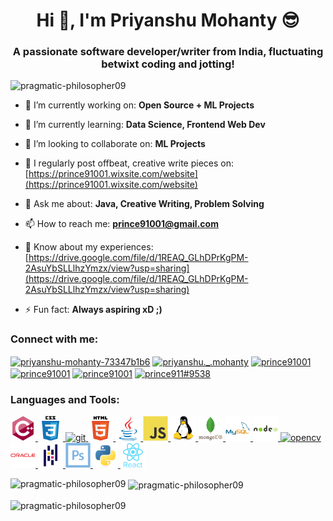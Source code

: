 <h1 align="center">Hi 👋, I'm Priyanshu Mohanty 😎</h1>
<h3 align="center">A passionate software developer/writer from India, fluctuating betwixt coding and jotting!</h3>

<p align="left"> <img src="https://komarev.com/ghpvc/?username=pragmatic-philosopher09&label=Profile%20views&color=0e75b6&style=flat" alt="pragmatic-philosopher09" /> </p>

- 🔭 I’m currently working on: **Open Source + ML Projects**

- 🌱 I’m currently learning: **Data Science, Frontend Web Dev**

- 👯 I’m looking to collaborate on: **ML Projects**

- 📝 I regularly post offbeat, creative write pieces on: [https://prince91001.wixsite.com/website](https://prince91001.wixsite.com/website)

- 💬 Ask me about: **Java, Creative Writing, Problem Solving**

- 📫 How to reach me: **prince91001@gmail.com**

- 📄 Know about my experiences: [https://drive.google.com/file/d/1REAQ_GLhDPrKgPM-2AsuYbSLLlhzYmzx/view?usp=sharing](https://drive.google.com/file/d/1REAQ_GLhDPrKgPM-2AsuYbSLLlhzYmzx/view?usp=sharing)

- ⚡ Fun fact: **Always aspiring xD ;)**

<h3 align="left">Connect with me:</h3>
<p align="left">
<a href="https://linkedin.com/in/priyanshu-mohanty-73347b1b6" target="blank"><img align="center" src="https://raw.githubusercontent.com/rahuldkjain/github-profile-readme-generator/master/src/images/icons/Social/linked-in-alt.svg" alt="priyanshu-mohanty-73347b1b6" height="30" width="40" /></a>
<a href="https://instagram.com/priyanshu._.mohanty" target="blank"><img align="center" src="https://raw.githubusercontent.com/rahuldkjain/github-profile-readme-generator/master/src/images/icons/Social/instagram.svg" alt="priyanshu._.mohanty" height="30" width="40" /></a>
<a href="https://www.hackerrank.com/prince91001" target="blank"><img align="center" src="https://raw.githubusercontent.com/rahuldkjain/github-profile-readme-generator/master/src/images/icons/Social/hackerrank.svg" alt="prince91001" height="30" width="40" /></a>
<a href="https://www.leetcode.com/prince91001" target="blank"><img align="center" src="https://raw.githubusercontent.com/rahuldkjain/github-profile-readme-generator/master/src/images/icons/Social/leet-code.svg" alt="prince91001" height="30" width="40" /></a>
<a href="https://auth.geeksforgeeks.org/user/prince91001" target="blank"><img align="center" src="https://raw.githubusercontent.com/rahuldkjain/github-profile-readme-generator/master/src/images/icons/Social/geeks-for-geeks.svg" alt="prince91001" height="30" width="40" /></a>
<a href="https://discord.gg/prince911#9538" target="blank"><img align="center" src="https://raw.githubusercontent.com/rahuldkjain/github-profile-readme-generator/master/src/images/icons/Social/discord.svg" alt="prince911#9538" height="30" width="40" /></a>
</p>

<h3 align="left">Languages and Tools:</h3>
<p align="left"> <a href="https://www.w3schools.com/cpp/" target="_blank" rel="noreferrer"> <img src="https://raw.githubusercontent.com/devicons/devicon/master/icons/cplusplus/cplusplus-original.svg" alt="cplusplus" width="40" height="40"/> </a> <a href="https://www.w3schools.com/css/" target="_blank" rel="noreferrer"> <img src="https://raw.githubusercontent.com/devicons/devicon/master/icons/css3/css3-original-wordmark.svg" alt="css3" width="40" height="40"/> </a> <a href="https://git-scm.com/" target="_blank" rel="noreferrer"> <img src="https://www.vectorlogo.zone/logos/git-scm/git-scm-icon.svg" alt="git" width="40" height="40"/> </a> <a href="https://www.w3.org/html/" target="_blank" rel="noreferrer"> <img src="https://raw.githubusercontent.com/devicons/devicon/master/icons/html5/html5-original-wordmark.svg" alt="html5" width="40" height="40"/> </a> <a href="https://www.java.com" target="_blank" rel="noreferrer"> <img src="https://raw.githubusercontent.com/devicons/devicon/master/icons/java/java-original.svg" alt="java" width="40" height="40"/> </a> <a href="https://developer.mozilla.org/en-US/docs/Web/JavaScript" target="_blank" rel="noreferrer"> <img src="https://raw.githubusercontent.com/devicons/devicon/master/icons/javascript/javascript-original.svg" alt="javascript" width="40" height="40"/> </a> <a href="https://www.linux.org/" target="_blank" rel="noreferrer"> <img src="https://raw.githubusercontent.com/devicons/devicon/master/icons/linux/linux-original.svg" alt="linux" width="40" height="40"/> </a> <a href="https://www.mongodb.com/" target="_blank" rel="noreferrer"> <img src="https://raw.githubusercontent.com/devicons/devicon/master/icons/mongodb/mongodb-original-wordmark.svg" alt="mongodb" width="40" height="40"/> </a> <a href="https://www.mysql.com/" target="_blank" rel="noreferrer"> <img src="https://raw.githubusercontent.com/devicons/devicon/master/icons/mysql/mysql-original-wordmark.svg" alt="mysql" width="40" height="40"/> </a> <a href="https://nodejs.org" target="_blank" rel="noreferrer"> <img src="https://raw.githubusercontent.com/devicons/devicon/master/icons/nodejs/nodejs-original-wordmark.svg" alt="nodejs" width="40" height="40"/> </a> <a href="https://opencv.org/" target="_blank" rel="noreferrer"> <img src="https://www.vectorlogo.zone/logos/opencv/opencv-icon.svg" alt="opencv" width="40" height="40"/> </a> <a href="https://www.oracle.com/" target="_blank" rel="noreferrer"> <img src="https://raw.githubusercontent.com/devicons/devicon/master/icons/oracle/oracle-original.svg" alt="oracle" width="40" height="40"/> </a> <a href="https://pandas.pydata.org/" target="_blank" rel="noreferrer"> <img src="https://raw.githubusercontent.com/devicons/devicon/2ae2a900d2f041da66e950e4d48052658d850630/icons/pandas/pandas-original.svg" alt="pandas" width="40" height="40"/> </a> <a href="https://www.photoshop.com/en" target="_blank" rel="noreferrer"> <img src="https://raw.githubusercontent.com/devicons/devicon/master/icons/photoshop/photoshop-line.svg" alt="photoshop" width="40" height="40"/> </a> <a href="https://www.python.org" target="_blank" rel="noreferrer"> <img src="https://raw.githubusercontent.com/devicons/devicon/master/icons/python/python-original.svg" alt="python" width="40" height="40"/> </a> <a href="https://reactjs.org/" target="_blank" rel="noreferrer"> <img src="https://raw.githubusercontent.com/devicons/devicon/master/icons/react/react-original-wordmark.svg" alt="react" width="40" height="40"/> </a> </p>

<p><img align="left" src="https://github-readme-stats.vercel.app/api/top-langs?username=pragmatic-philosopher09&show_icons=true&locale=en&layout=compact" alt="pragmatic-philosopher09" /></p>

<p>&nbsp;<img align="center" src="https://github-readme-stats.vercel.app/api?username=pragmatic-philosopher09&show_icons=true&locale=en" alt="pragmatic-philosopher09" /></p>

<p><img align="center" src="https://github-readme-streak-stats.herokuapp.com/?user=pragmatic-philosopher09&" alt="pragmatic-philosopher09" /></p>
